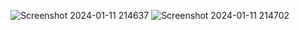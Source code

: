 ![Screenshot 2024-01-11 214637](https://github.com/Amisha0971/WEB-LOGIN-BY-HTTP-SESSION-SERVLET-JAVA/assets/136344215/bcd0cdca-4661-4f81-ba73-5be1315a81b1)
![Screenshot 2024-01-11 214702](https://github.com/Amisha0971/WEB-LOGIN-BY-HTTP-SESSION-SERVLET-JAVA/assets/136344215/979751cb-fee0-434e-9bd1-dc9e5bcdeccc)
